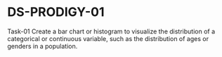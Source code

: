 # DS-PRODIGY-01
Task-01  Create a bar chart or histogram to visualize the distribution of a categorical or continuous variable, such as the distribution of ages or genders in a population.
